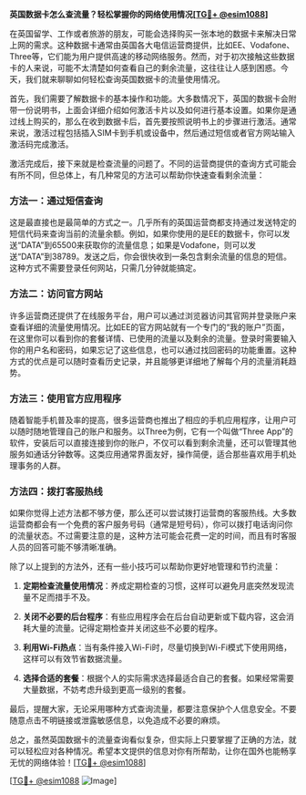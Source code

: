 **英国数据卡怎么查流量？轻松掌握你的网络使用情况[[TG💪+ @esim1088](https://t.me/s/esim1088)]**

在英国留学、工作或者旅游的朋友，可能会选择购买一张本地的数据卡来解决日常上网的需求。这种数据卡通常由英国各大电信运营商提供，比如EE、Vodafone、Three等，它们能为用户提供高速的移动网络服务。然而，对于初次接触这些数据卡的人来说，可能不太清楚如何查看自己的剩余流量，这往往让人感到困惑。今天，我们就来聊聊如何轻松查询英国数据卡的流量使用情况。

首先，我们需要了解数据卡的基本操作和功能。大多数情况下，英国的数据卡会附带一份说明书，上面会详细介绍如何激活卡片以及如何进行基本设置。如果你是通过线上购买的，那么在收到数据卡后，首先要按照说明书上的步骤进行激活。通常来说，激活过程包括插入SIM卡到手机或设备中，然后通过短信或者官方网站输入激活码完成激活。

激活完成后，接下来就是检查流量的问题了。不同的运营商提供的查询方式可能会有所不同，但总体上，有几种常见的方法可以帮助你快速查看剩余流量：

### 方法一：通过短信查询

这是最直接也是最简单的方式之一。几乎所有的英国运营商都支持通过发送特定的短信代码来查询当前的流量余额。例如，如果你使用的是EE的数据卡，你可以发送“DATA”到65500来获取你的流量信息；如果是Vodafone，则可以发送“DATA”到38789。发送之后，你会很快收到一条包含剩余流量的信息的短信。这种方式不需要登录任何网站，只需几分钟就能搞定。

### 方法二：访问官方网站

许多运营商还提供了在线服务平台，用户可以通过浏览器访问其官网并登录账户来查看详细的流量使用情况。比如EE的官方网站就有一个专门的“我的账户”页面，在这里你可以看到你的套餐详情、已使用的流量以及剩余的流量。登录时需要输入你的用户名和密码，如果忘记了这些信息，也可以通过找回密码的功能重置。这种方式的优点是可以随时查看历史记录，并且能够更详细地了解每个月的流量消耗趋势。

### 方法三：使用官方应用程序

随着智能手机普及率的提高，很多运营商也推出了相应的手机应用程序，让用户可以随时随地管理自己的账户和服务。以Three为例，它有一个叫做“Three App”的软件，安装后可以直接连接到你的账户，不仅可以看到剩余流量，还可以管理其他服务如通话分钟数等。这类应用通常界面友好，操作简便，适合那些喜欢用手机处理事务的人群。

### 方法四：拨打客服热线

如果你觉得上述方法都不够方便，那么还可以尝试拨打运营商的客服热线。大多数运营商都会有一个免费的客户服务号码（通常是短号码），你可以拨打电话询问你的流量状态。不过需要注意的是，这种方法可能会花费一定的时间，而且有时客服人员的回答可能不够清晰准确。

除了以上提到的方法外，还有一些小技巧可以帮助你更好地管理和节约流量：

1. **定期检查流量使用情况**：养成定期检查的习惯，这样可以避免月底突然发现流量不足而措手不及。
   
2. **关闭不必要的后台程序**：有些应用程序会在后台自动更新或下载内容，这会消耗大量的流量。记得定期检查并关闭这些不必要的程序。

3. **利用Wi-Fi热点**：当有条件接入Wi-Fi时，尽量切换到Wi-Fi模式下使用网络，这样可以有效节省数据流量。

4. **选择合适的套餐**：根据个人的实际需求选择最适合自己的套餐。如果经常需要大量数据，不妨考虑升级到更高一级别的套餐。

最后，提醒大家，无论采用哪种方式查询流量，都要注意保护个人信息安全。不要随意点击不明链接或泄露敏感信息，以免造成不必要的麻烦。

总之，虽然英国数据卡的流量查询看似复杂，但实际上只要掌握了正确的方法，就可以轻松应对各种情况。希望本文提供的信息对你有所帮助，让你在国外也能畅享无忧的网络体验！[[TG💪+ @esim1088](https://t.me/s/esim1088)]

[[TG💪+ @esim1088](https://t.me/s/esim1088) ![Image](https://i.postimg.cc/4NQfJmqS/Snipaste-2025-05-13-00-14-12.png)]